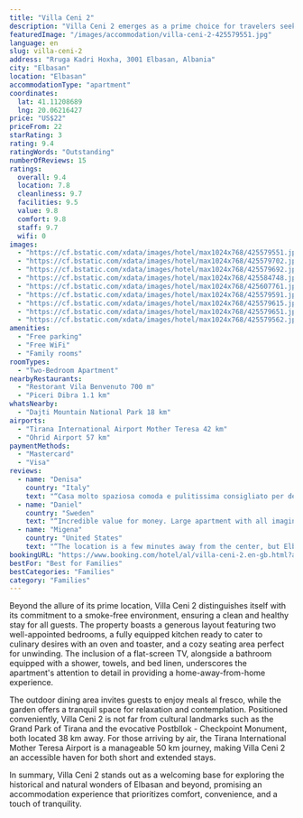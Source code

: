 ```yaml
---
title: "Villa Ceni 2"
description: "Villa Ceni 2 emerges as a prime choice for travelers seeking a blend of comfort and convenience in Elbasan, located just a stone's throw away from the heart of Albania's rich historical tapestry."
featuredImage: "/images/accommodation/villa-ceni-2-425579551.jpg"
language: en
slug: villa-ceni-2
address: "Rruga Kadri Hoxha, 3001 Elbasan, Albania"
city: "Elbasan"
location: "Elbasan"
accommodationType: "apartment"
coordinates:
  lat: 41.11208689
  lng: 20.06216427
price: "US$22"
priceFrom: 22
starRating: 3
rating: 9.4
ratingWords: "Outstanding"
numberOfReviews: 15
ratings:
  overall: 9.4
  location: 7.8
  cleanliness: 9.7
  facilities: 9.5
  value: 9.8
  comfort: 9.8
  staff: 9.7
  wifi: 0
images:
  - "https://cf.bstatic.com/xdata/images/hotel/max1024x768/425579551.jpg?k=b9ec568bae55afb8919795e43380034b3ce2025d9ceadd6a0bedf401d5f34dd3&o=&hp=1"
  - "https://cf.bstatic.com/xdata/images/hotel/max1024x768/425579702.jpg?k=7e0e6c43ec76cffc360e1f00d590210988f5e0d393b0a8cac19fd7e2716d935a&o=&hp=1"
  - "https://cf.bstatic.com/xdata/images/hotel/max1024x768/425579692.jpg?k=99b17d7017921411064cc3d39ce8d047a906e5315fbc167b6a466d11d0c4987a&o=&hp=1"
  - "https://cf.bstatic.com/xdata/images/hotel/max1024x768/425584748.jpg?k=914f7d4dc63609ce3a9455523f2bd378e76e5609f9c1a2c8c229b5c15466432a&o=&hp=1"
  - "https://cf.bstatic.com/xdata/images/hotel/max1024x768/425607761.jpg?k=08acedec54527c6ce305f9a7761019460c2e00833483f5edb90d844c0b26d83f&o=&hp=1"
  - "https://cf.bstatic.com/xdata/images/hotel/max1024x768/425579591.jpg?k=a182f0dde0e8cb1f335382a6fa24398c8fba2b83a8091d4c1ab5ea93d55426cb&o=&hp=1"
  - "https://cf.bstatic.com/xdata/images/hotel/max1024x768/425579615.jpg?k=f14bbd9533757b8bf73a2f828cf82fb53b8a8eec1114132337dc5f421fc32f62&o=&hp=1"
  - "https://cf.bstatic.com/xdata/images/hotel/max1024x768/425579651.jpg?k=5603a015a989f41f71542da9a5945502f598a6e490e4aa663676b3d660fb2993&o=&hp=1"
  - "https://cf.bstatic.com/xdata/images/hotel/max1024x768/425579562.jpg?k=fda0d08aa7bf813e4ceeb013d7fb860e9a91ea1a7a4396edc45f2c5b49911872&o=&hp=1"
amenities:
  - "Free parking"
  - "Free WiFi"
  - "Family rooms"
roomTypes:
  - "Two-Bedroom Apartment"
nearbyRestaurants:
  - "Restorant Vila Benvenuto 700 m"
  - "Piceri Dibra 1.1 km"
whatsNearby:
  - "Dajti Mountain National Park 18 km"
airports:
  - "Tirana International Airport Mother Teresa 42 km"
  - "Ohrid Airport 57 km"
paymentMethods:
  - "Mastercard"
  - "Visa"
reviews:
  - name: "Denisa"
    country: "Italy"
    text: "“Casa molto spaziosa comoda e pulitissima consigliato per delle famiglie come al mio caso ... perché i bimbi sono più liberi nel muoversi e giocare.”"
  - name: "Daniel"
    country: "Sweden"
    text: "“Incredible value for money. Large apartment with all imaginable comforts. Quiet suburban area. Charming and helpful hosts.”"
  - name: "Migena"
    country: "United States"
    text: "“The location is a few minutes away from the center, but Elbasan is a small town - no problems there - gated villa and we felt super safe at all times. The villa we rented was located on the second floor and was well equipped with everything we...”"
bookingURL: "https://www.booking.com/hotel/al/villa-ceni-2.en-gb.html?aid=8035640"
bestFor: "Best for Families"
bestCategories: "Families"
category: "Families"
---
```


Beyond the allure of its prime location, Villa Ceni 2 distinguishes itself with its commitment to a smoke-free environment, ensuring a clean and healthy stay for all guests. The property boasts a generous layout featuring two well-appointed bedrooms, a fully equipped kitchen ready to cater to culinary desires with an oven and toaster, and a cozy seating area perfect for unwinding. The inclusion of a flat-screen TV, alongside a bathroom equipped with a shower, towels, and bed linen, underscores the apartment's attention to detail in providing a home-away-from-home experience.

The outdoor dining area invites guests to enjoy meals al fresco, while the garden offers a tranquil space for relaxation and contemplation. Positioned conveniently, Villa Ceni 2 is not far from cultural landmarks such as the Grand Park of Tirana and the evocative Postbllok - Checkpoint Monument, both located 38 km away. For those arriving by air, the Tirana International Mother Teresa Airport is a manageable 50 km journey, making Villa Ceni 2 an accessible haven for both short and extended stays.

In summary, Villa Ceni 2 stands out as a welcoming base for exploring the historical and natural wonders of Elbasan and beyond, promising an accommodation experience that prioritizes comfort, convenience, and a touch of tranquility.